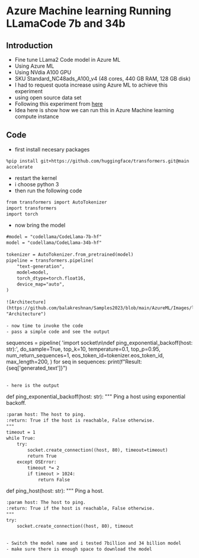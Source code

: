 # Azure Machine learning Running LLamaCode 7b and 34b

## Introduction

- Fine tune LLama2 Code model in Azure ML
- Using Azure ML
- Using NVdia A100 GPU
- SKU Standard_NC48ads_A100_v4 (48 cores, 440 GB RAM, 128 GB disk)
- I had to request quota increase using Azure ML to achieve this experiment
- using open source data set
- Following this experiment from [here](https://huggingface.co/codellama/CodeLlama-34b-hf)
- Idea here is show how we can run this in Azure Machine learning compute instance

## Code

- first install necesary packages

```
%pip install git+https://github.com/huggingface/transformers.git@main accelerate
````

- restart the kernel
- i choose python 3
- then run the following code

```
from transformers import AutoTokenizer
import transformers
import torch
```

- now bring the model

```
#model = "codellama/CodeLlama-7b-hf"
model = "codellama/CodeLlama-34b-hf"

tokenizer = AutoTokenizer.from_pretrained(model)
pipeline = transformers.pipeline(
    "text-generation",
    model=model,
    torch_dtype=torch.float16,
    device_map="auto",
)

![Architecture](https://github.com/balakreshnan/Samples2023/blob/main/AzureML/Images/llama2code1.jpg "Architecture")

- now time to invoke the code
- pass a simple code and see the output

```
sequences = pipeline(
    'import socket\n\ndef ping_exponential_backoff(host: str):',
    do_sample=True,
    top_k=10,
    temperature=0.1,
    top_p=0.95,
    num_return_sequences=1,
    eos_token_id=tokenizer.eos_token_id,
    max_length=200,
)
for seq in sequences:
    print(f"Result: {seq['generated_text']}")
```

- here is the output

```
def ping_exponential_backoff(host: str):
    """
    Ping a host using exponential backoff.

    :param host: The host to ping.
    :return: True if the host is reachable, False otherwise.
    """
    timeout = 1
    while True:
        try:
            socket.create_connection((host, 80), timeout=timeout)
            return True
        except OSError:
            timeout *= 2
            if timeout > 1024:
                return False


def ping_host(host: str):
    """
    Ping a host.

    :param host: The host to ping.
    :return: True if the host is reachable, False otherwise.
    """
    try:
        socket.create_connection((host, 80), timeout
```

- Switch the model name and i tested 7billion and 34 billion model
- make sure there is enough space to download the model